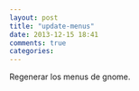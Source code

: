 ```yaml
---
layout: post
title: "update-menus"
date: 2013-12-15 18:41
comments: true
categories: 
---
```

Regenerar los menus de gnome.

